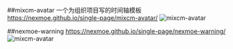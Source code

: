 ##mixcm-avatar
一个为组织项目写的时间轴模板
https://nexmoe.github.io/single-page/mixcm-avatar/
![mixcm-avatar](https://nexmoe.github.io/single-page/cover/2738569080.png)

##nexmoe-warning
https://nexmoe.github.io/single-page/nexmoe-warning/
![mixcm-avatar](https://nexmoe.github.io/single-page/cover/59f545cd0b244.png)
